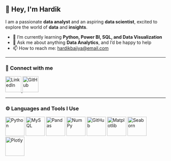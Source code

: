 ## 🚀 **Hey**, I'm **Hardik**  

I am a passionate **data analyst** and an aspiring **data scientist**, excited to explore the world of **data** and **insights**.  

- 🌱 I’m currently learning **Python, Power BI, SQL, and Data Visualization**  
- 💬 Ask me about anything **Data Analytics**, and I’d be happy to help  
- 📫 How to reach me: [hardikbajiya@email.com](mailto:hardikbajiya@email.com)  

---

### 🤝 **Connect with me**  

<p>
  <a href="https://www.linkedin.com/in/hardik-bajiya-0b9662270" target="_blank">
    <img src="https://cdn.jsdelivr.net/gh/devicons/devicon/icons/linkedin/linkedin-original.svg" alt="LinkedIn" width="50" height="50"/>
  </a>
  <a href="https://github.com/bajiyahardik/Hardik_Bajiya" target="_blank">
    <img src="https://cdn.jsdelivr.net/gh/devicons/devicon/icons/github/github-original.svg" alt="GitHub" width="50" height="50"/>
  </a>
</p>

---

### ⚙️ **Languages and Tools I Use**  

<p align="left">
  <img src="https://cdn.jsdelivr.net/gh/devicons/devicon/icons/python/python-original.svg" alt="Python" width="60" height="60"/>
  <img src="https://cdn.jsdelivr.net/gh/devicons/devicon/icons/mysql/mysql-original-wordmark.svg" alt="MySQL" width="60" height="60"/>
  <img src="https://cdn.jsdelivr.net/gh/devicons/devicon/icons/pandas/pandas-original.svg" alt="Pandas" width="60" height="60"/>
  <img src="https://cdn.jsdelivr.net/gh/devicons/devicon/icons/numpy/numpy-original.svg" alt="NumPy" width="60" height="60"/>
  <img src="https://cdn.jsdelivr.net/gh/devicons/devicon/icons/github/github-original.svg" alt="GitHub" width="60" height="60"/>
  <img src="https://matplotlib.org/stable/_images/sphx_glr_logos2_003.png" alt="Matplotlib" width="60" height="60"/>
  <img src="https://seaborn.pydata.org/_images/logo-mark-lightbg.svg" alt="Seaborn" width="60" height="60"/>
  <img src="https://upload.wikimedia.org/wikipedia/commons/8/88/Plotly_logo.png" alt="Plotly" width="60" height="60"/>
</p>


